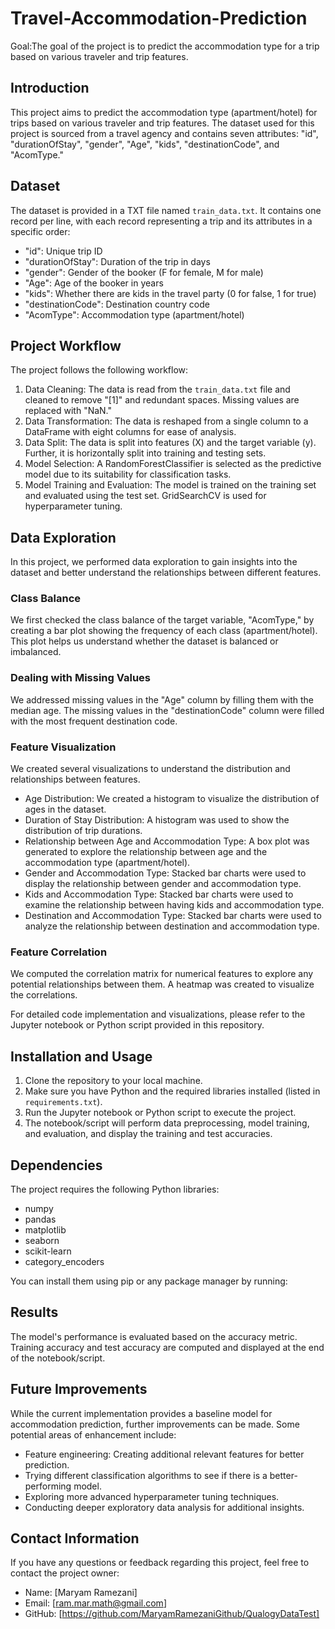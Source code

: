 # Travel-Accommodation-Prediction



Goal:The goal of the project is to predict the accommodation type for a trip based on various traveler and trip features.


## Introduction
This project aims to predict the accommodation type (apartment/hotel) for trips based on various traveler and trip features. The dataset used for this project is sourced from a travel agency and contains seven attributes: "id", "durationOfStay", "gender", "Age", "kids", "destinationCode", and "AcomType."

## Dataset
The dataset is provided in a TXT file named `train_data.txt`. It contains one record per line, with each record representing a trip and its attributes in a specific order:
- "id": Unique trip ID
- "durationOfStay": Duration of the trip in days
- "gender": Gender of the booker (F for female, M for male)
- "Age": Age of the booker in years
- "kids": Whether there are kids in the travel party (0 for false, 1 for true)
- "destinationCode": Destination country code
- "AcomType": Accommodation type (apartment/hotel)

## Project Workflow
The project follows the following workflow:
1. Data Cleaning: The data is read from the `train_data.txt` file and cleaned to remove "[1]" and redundant spaces. Missing values are replaced with "NaN."
2. Data Transformation: The data is reshaped from a single column to a DataFrame with eight columns for ease of analysis.
3. Data Split: The data is split into features (X) and the target variable (y). Further, it is horizontally split into training and testing sets.
4. Model Selection: A RandomForestClassifier is selected as the predictive model due to its suitability for classification tasks.
5. Model Training and Evaluation: The model is trained on the training set and evaluated using the test set. GridSearchCV is used for hyperparameter tuning.

## Data Exploration
In this project, we performed data exploration to gain insights into the dataset and better understand the relationships between different features.

### Class Balance
We first checked the class balance of the target variable, "AcomType," by creating a bar plot showing the frequency of each class (apartment/hotel). This plot helps us understand whether the dataset is balanced or imbalanced.

### Dealing with Missing Values
We addressed missing values in the "Age" column by filling them with the median age. The missing values in the "destinationCode" column were filled with the most frequent destination code.

### Feature Visualization
We created several visualizations to understand the distribution and relationships between features.

- Age Distribution: We created a histogram to visualize the distribution of ages in the dataset.
- Duration of Stay Distribution: A histogram was used to show the distribution of trip durations.
- Relationship between Age and Accommodation Type: A box plot was generated to explore the relationship between age and the accommodation type (apartment/hotel).
- Gender and Accommodation Type: Stacked bar charts were used to display the relationship between gender and accommodation type.
- Kids and Accommodation Type: Stacked bar charts were used to examine the relationship between having kids and accommodation type.
- Destination and Accommodation Type: Stacked bar charts were used to analyze the relationship between destination and accommodation type.

### Feature Correlation
We computed the correlation matrix for numerical features to explore any potential relationships between them. A heatmap was created to visualize the correlations.

For detailed code implementation and visualizations, please refer to the Jupyter notebook or Python script provided in this repository.

## Installation and Usage
1. Clone the repository to your local machine.
2. Make sure you have Python and the required libraries installed (listed in `requirements.txt`).
3. Run the Jupyter notebook or Python script to execute the project.
4. The notebook/script will perform data preprocessing, model training, and evaluation, and display the training and test accuracies.

## Dependencies
The project requires the following Python libraries:
- numpy
- pandas
- matplotlib
- seaborn
- scikit-learn
- category_encoders

You can install them using pip or any package manager by running:

## Results
The model's performance is evaluated based on the accuracy metric. Training accuracy and test accuracy are computed and displayed at the end of the notebook/script.

## Future Improvements
While the current implementation provides a baseline model for accommodation prediction, further improvements can be made. Some potential areas of enhancement include:
- Feature engineering: Creating additional relevant features for better prediction.
- Trying different classification algorithms to see if there is a better-performing model.
- Exploring more advanced hyperparameter tuning techniques.
- Conducting deeper exploratory data analysis for additional insights.

## Contact Information
If you have any questions or feedback regarding this project, feel free to contact the project owner:
- Name: [Maryam Ramezani]
- Email: [ram.mar.math@gmail.com]
- GitHub: [https://github.com/MaryamRamezaniGithub/QualogyDataTest]

